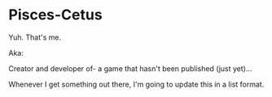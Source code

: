 # Pisces-Cetus

Yuh. That's me.

Aka:

Creator and developer of- a game that hasn't been published (just yet)...

Whenever I get something out there, I'm going to update this in a list format.

<!---
Pisces-Cetus/Pisces-Cetus is a ✨ special ✨ repository because its `README.md` (this file) appears on your GitHub profile.
You can click the Preview link to take a look at your changes.
--->
